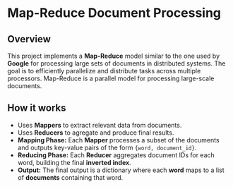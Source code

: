 # Map-Reduce Document Processing

## Overview
This project implements a **Map-Reduce** model similar to the one used by **Google** for processing large sets of documents in distributed systems.
The goal is to efficiently parallelize and distribute tasks across multiple processors.
Map-Reduce is a parallel model for processing large-scale documents.

## How it works
- Uses **Mappers** to extract relevant data from documents.
- Uses **Reducers** to agregate and produce final results.
- **Mapping Phase:** Each **Mapper** processes a subset of the documents and outputs key-value pairs of the form `{word, document_id}`.
- **Reducing Phase:** Each **Reducer** aggregates document IDs for each word, building the final **inverted index**.
- **Output:** The final output is a dictionary where each **word** maps to a list of **documents** containing that word.
